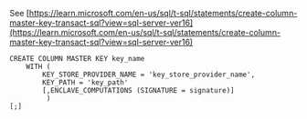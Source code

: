 See [https://learn.microsoft.com/en-us/sql/t-sql/statements/create-column-master-key-transact-sql?view=sql-server-ver16](https://learn.microsoft.com/en-us/sql/t-sql/statements/create-column-master-key-transact-sql?view=sql-server-ver16)
```
CREATE COLUMN MASTER KEY key_name   
    WITH (  
        KEY_STORE_PROVIDER_NAME = 'key_store_provider_name',  
        KEY_PATH = 'key_path'   
        [,ENCLAVE_COMPUTATIONS (SIGNATURE = signature)]
         )   
[;]
```
